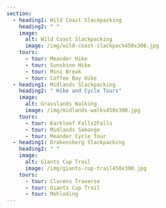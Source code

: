 ```yaml
---
section:
  - heading1: Wild Coast Slackpacking
    heading2: " "
    image:
      alt: Wild Coast Slackpacking
      image: /img/wild-coast-slackpack450x300.jpg
    tours:
      - tour: Meander Hike
      - tour: Sunshine Hike
      - tour: Mini Break
      - tour: Coffee Bay Hike
  - heading1: Midlands Slackpacking
    heading2: " Hike and Cycle Tours"
    image:
      alt: Grasslands Walking
      image: /img/midlands-walks450x300.jpg
    tours:
      - tour: Karkloof Falls2Falls
      - tour: Midlands Samango
      - tour: Meander Cycle Tour
  - heading1: Drakensberg Slackpacking
    heading2: " "
    image:
      alt: Giants Cup Trail
      image: /img/giants-cup-trail450x300.jpg
    tours:
      - tour: Clarens Traverse
      - tour: Giants Cup Trail
      - tour: Mehloding
---
```

